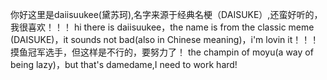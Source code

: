 你好这里是daiisuukee(黛苏珂),名字来源于经典名梗（DAISUKE）,还蛮好听的，我很喜欢！！！
hi there is daiisuukee，the name is from the classic meme (DAISUKE)，it sounds not bad(also in Chinese meaning)，i'm lovin it！！！
摸鱼冠军选手，但这样是不行的，要努力了！
the champin of moyu(a way of being lazy)，but that's damedame,I need to work hard!

<!---
daiisuukee/daiisuukee is a ✨ special ✨ repository because its `README.md` (this file) appears on your GitHub profile.
You can click the Preview link to take a look at your changes.
--->
